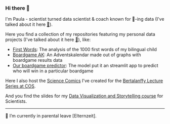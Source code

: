 ### Hi there 👋

I'm Paula - scientist turned data scientist & coach known for 💛-ing data (I've talked about it here [💬](https://www.youtube.com/watch?v=_XvD83yhe3E)). 


Here you find a collection of my repositories featuring my personal data projects (I've talked about it here [💬](https://www.youtube.com/watch?v=c8islIa40Do)), like:

  - [First Words](https://github.com/pga99/First_words): The analysis of the 1000 first words of my bilingual child
  - [Boardgame AK](https://github.com/pga99/Adventskalendar_boardgames): An Adventskalendar made out of graphs with boardgame results data
  - [Our boardgame predictor](https://github.com/pga99/our_boardgame_play_predictor): The model put it an streamlit app to predict who will win in a particular boardgame

Here I also host the [Science Comics](https://github.com/pga99/comics) I've created for the [Bertalanffy Lecture Series at COS](https://www.cos.uni-heidelberg.de/de/centre-for-organismal-studies-heidelberg/wissenschaftliche-veranstaltungen/bertalanffy-lecture-series-at-cos).

And you find the slides for my [Data Visualization and Storytelling course](https://github.com/pga99/DataVisCourse) for Scientists.

--- 
 🤱 I’m currently in parental leave [Elternzeit].


<!--
**pga99/pga99** is a ✨ _special_ ✨ repository because its `README.md` (this file) appears on your GitHub profile.

Here are some ideas to get you started:

- 🔭 I’m currently working on ...
- 🌱 I’m currently learning ...
- 👯 I’m looking to collaborate on ...
- 🤔 I’m looking for help with ...
- 💬 Ask me about ...
- 📫 How to reach me: ...
- 😄 Pronouns: ...
- ⚡ Fun fact: ...
-->
